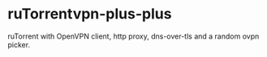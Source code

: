 # ruTorrentvpn-plus-plus
ruTorrent with OpenVPN client, http proxy, dns-over-tls and a random ovpn picker.
